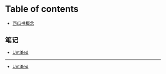 # Table of contents

* [西瓜书概念](README.md)

## 笔记

* [Untitled](bi-ji/untitled.md)

---

* [Untitled](untitled.md)

